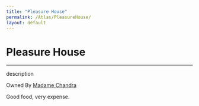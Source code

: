 ```yaml
---
title: "Pleasure House"
permalink: /Atlas/PleasureHouse/
layout: default
---
```

# Pleasure House
---
description

Owned By [Madame Chandra](../../_Characters/DivineDungeon/MadameChandra.md)

Good food, very expense.